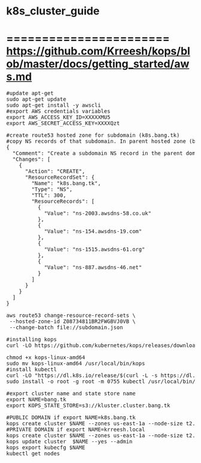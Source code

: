 # k8s_cluster_guide
=======================
https://github.com/Krreesh/kops/blob/master/docs/getting_started/aws.md
======================
<pre>
#update apt-get
sudo apt-get update
sudo apt-get install -y awscli
#export AWS credentials variables
export AWS_ACCESS_KEY_ID=XXXXXMU5
export AWS_SECRET_ACCESS_KEY=XXXXQzt

#create route53 hosted zone for subdomain (k8s.bang.tk)
#copy NS records of that subdomain. In parent hosted zone (bang.tk), create subdomain (k8.bang.tk) NS record with NS server names copied from subdomain:
{
  "Comment": "Create a subdomain NS record in the parent domain",
  "Changes": [
    {
      "Action": "CREATE",
      "ResourceRecordSet": {
        "Name": "k8s.bang.tk",
        "Type": "NS",
        "TTL": 300,
        "ResourceRecords": [
          {
            "Value": "ns-2003.awsdns-58.co.uk"
          },
          {
            "Value": "ns-154.awsdns-19.com"
          },
          {
            "Value": "ns-1515.awsdns-61.org"
          },
          {
            "Value": "ns-887.awsdns-46.net"
          }
        ]
      }
    }
  ]
}

aws route53 change-resource-record-sets \
 --hosted-zone-id Z08734811BR2FWGBVJ0VB \
 --change-batch file://subdomain.json

#installing kops
curl -LO https://github.com/kubernetes/kops/releases/download/$(curl -s https://api.github.com/repos/kubernetes/kops/releases/latest | 

chmod +x kops-linux-amd64
sudo mv kops-linux-amd64 /usr/local/bin/kops
#install kubectl
curl -LO "https://dl.k8s.io/release/$(curl -L -s https://dl.k8s.io/release/stable.txt)/bin/linux/amd64/kubectl"
sudo install -o root -g root -m 0755 kubectl /usr/local/bin/kubectl

#export cluster name and state store name
export NAME=bang.tk
export KOPS_STATE_STORE=s3://kluster.cluster.bang.tk

#PUBLIC DOMAIN if export NAME=k8s.bang.tk
kops create cluster $NAME --zones us-east-1a --node-size t2.micro --master-size t2.large --master-volume-size 20 --node-volume-size 8 --dns-zone=$NAME --dns public
#PRIVATE DOMAIN if export NAME=krreesh.local
kops create cluster $NAME --zones us-east-1a --node-size t2.micro --master-size t2.micro --master-volume-size 8 --node-volume-size 8 --dns private --dns-zone=Z009773516SA19I6MGD7H
kops update cluster  $NAME --yes --admin
kops export kubecfg $NAME
kubectl get nodes
</pre>
